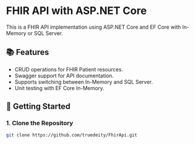 # FHIR API with ASP.NET Core

This is a FHIR API implementation using ASP.NET Core and EF Core with In-Memory or SQL Server.

## 📚 Features
- CRUD operations for FHIR Patient resources.
- Swagger support for API documentation.
- Supports switching between In-Memory and SQL Server.
- Unit testing with EF Core In-Memory.

## 🚀 Getting Started

### 1. Clone the Repository
```bash
git clone https://github.com/truedeity/FhirApi.git
